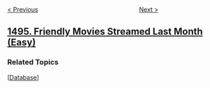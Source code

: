 <!--|This file generated by command(leetcode description); DO NOT EDIT.    |-->
<!--+----------------------------------------------------------------------+-->
<!--|@author    openset <openset.wang@gmail.com>                           |-->
<!--|@link      https://github.com/openset                                 |-->
<!--|@home      https://github.com/openset/leetcode                        |-->
<!--+----------------------------------------------------------------------+-->

[< Previous](../parallel-courses-ii "Parallel Courses II")
　　　　　　　　　　　　　　　　
[Next >](../path-crossing "Path Crossing")

## [1495. Friendly Movies Streamed Last Month (Easy)](https://leetcode.com/problems/friendly-movies-streamed-last-month "上月播放的儿童适宜电影")



### Related Topics
  [[Database](../../tag/database/README.md)]
